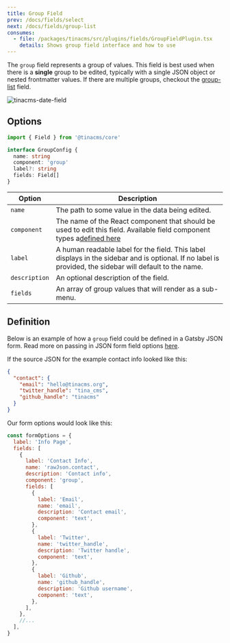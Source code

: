 ```yaml
---
title: Group Field
prev: /docs/fields/select
next: /docs/fields/group-list
consumes:
  - file: /packages/tinacms/src/plugins/fields/GroupFieldPlugin.tsx
    details: Shows group field interface and how to use
---
```


The `group` field represents a group of values. This field is best used when there is a **single** group to be edited, typically with a single JSON object or nested frontmatter values. If there are multiple groups, checkout the [group-list](/docs/fields/group-list) field.

![tinacms-date-field](/img/fields/group.gif)

## Options

```typescript
import { Field } from '@tinacms/core'

interface GroupConfig {
  name: string
  component: 'group'
  label?: string
  fields: Field[]
}
```

| Option        | Description                                                                                                                                              |
| ------------- | -------------------------------------------------------------------------------------------------------------------------------------------------------- |
| `name`        | The path to some value in the data being edited.                                                                                                         |
| `component`   | The name of the React component that should be used to edit this field. Available field component types a[defined here](/docs/fields)                    |
| `label`       | A human readable label for the field. This label displays in the sidebar and is optional. If no label is provided, the sidebar will default to the name. |
| `description` | An optional description of the field.                                                                                                                    |
| `fields`      | An array of group values that will render as a sub-menu.                                                                                                 |

## Definition

Below is an example of how a `group` field could be defined in a Gatsby JSON form. Read more on passing in JSON form field options [here](/docs/gatsby/json#customizing-json-forms).

If the source JSON for the example contact info looked like this:

```json
{
  "contact": {
    "email": "hello@tinacms.org",
    "twitter_handle": "tina_cms",
    "github_handle": "tinacms"
  }
}
```

Our form options would look like this:

```javascript
const formOptions = {
  label: 'Info Page',
  fields: [
    {
      label: 'Contact Info',
      name: 'rawJson.contact',
      description: 'Contact info',
      component: 'group',
      fields: [
        {
          label: 'Email',
          name: 'email',
          description: 'Contact email',
          component: 'text',
        },
        {
          label: 'Twitter',
          name: 'twitter_handle',
          description: 'Twitter handle',
          component: 'text',
        },
        {
          label: 'Github',
          name: 'github_handle',
          description: 'Github username',
          component: 'text',
        },
      ],
    },
    //...
  ],
}
```
